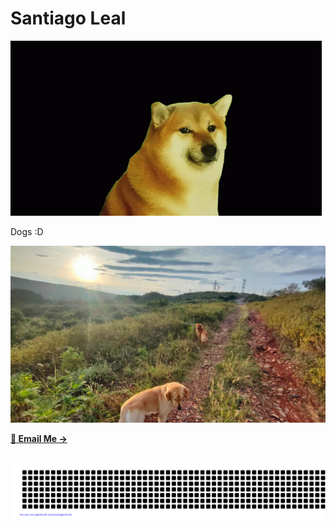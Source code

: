 

# Santiago Leal

<aside>

![cheems-doge.gif](cheems-doge.gif)

</aside>

 Dogs :D 

![DOGS](046dfe71-8379-41ac-88eb-f23d6df3de8b.jpg)

[**📨 Email Me →**](mailto:santiagolealomana@hotmail.com)

![gitartwork](gitartwork.svg)
---


